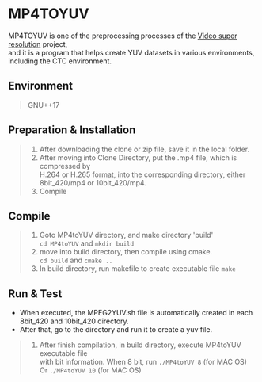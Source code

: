 # MP4TOYUV
MP4TOYUV is one of the preprocessing processes of the [ Video super resolution](https://github.com/Hyunmin-jasper-Cho/VideoSuperResolution) project,  
and it is a program that helps create YUV datasets in various environments, including the CTC environment.

## Environment 
> GNU++17

## Preparation & Installation
> 1. After downloading the clone or zip file, save it in the local folder.
> 2. After moving into Clone Directory, put the .mp4 file, which is compressed by  
> H.264 or H.265 format, into the corresponding directory, either 8bit_420/mp4 or 10bit_420/mp4.
> 3. Compile

## Compile
> 1. Goto MP4toYUV directory, and make directory 'build'  
> `cd MP4toYUV` and `mkdir build`
> 2. move into build directory, then compile using cmake.  
> `cd build` and `cmake ..`
> 3. In build directory, run makefile to create executable file 
> `make`

## Run & Test
- When executed, the MPEG2YUV.sh file is automatically created in each 8bit_420 and 10bit_420 directory.
- After that, go to the directory and run it to create a yuv file.
> 1. After finish compilation, in build directory, execute MP4toYUV executable file  
> with bit information.
> When 8 bit, run `./MP4toYUV 8` (for MAC OS)  
> Or `./MP4toYUV 10` (for MAC OS)
